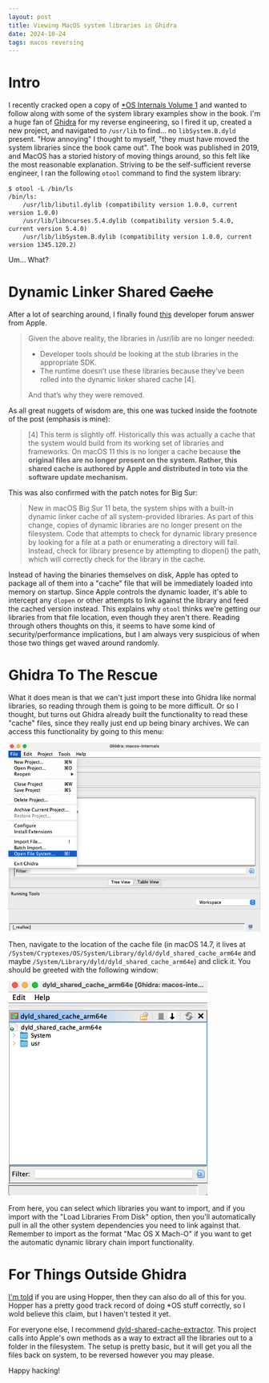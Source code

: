 ```yaml
---
layout: post
title: Viewing MacOS system libraries in Ghidra
date: 2024-10-24
tags: macos reversing
---
```


# Intro
I recently cracked open a copy of [*OS Internals Volume 1](https://www.amazon.com/MacOS-iOS-Internals-User-Mode/dp/099105556X) and wanted to follow along with some of the system library examples show in the book. I'm a huge fan of [Ghidra](https://ghidra-sre.org/) for my reverse engineering, so I fired it up, created a new project, and navigated to `/usr/lib` to find... no `libSystem.B.dyld` present. "How annoying" I thought to myself, "they must have moved the system libraries since the book came out". The book was published in 2019, and MacOS has a storied history of moving things around, so this felt like the most reasonable explanation. Striving to be the self-sufficient reverse engineer, I ran the following `otool` command to find the system library:

```
$ otool -L /bin/ls
/bin/ls:
	/usr/lib/libutil.dylib (compatibility version 1.0.0, current version 1.0.0)
	/usr/lib/libncurses.5.4.dylib (compatibility version 5.4.0, current version 5.4.0)
	/usr/lib/libSystem.B.dylib (compatibility version 1.0.0, current version 1345.120.2)
```

Um... What?

# Dynamic Linker Shared ~~Cache~~

After a lot of searching around, I finally found [this](https://developer.apple.com/forums/thread/655588?answerId=665804022#665804022) developer forum answer from Apple. 

> Given the above reality, the libraries in /usr/lib are no longer needed:
>    - Developer tools should be looking at the stub libraries in the appropriate SDK.
>    - The runtime doesn’t use these libraries because they’ve been rolled into the dynamic linker shared cache [4].
>
> And that’s why they were removed.

As all great nuggets of wisdom are, this one was tucked inside the footnote of the post (emphasis is mine):

> [4] This term is slightly off. Historically this was actually a cache that the system would build from its working set of libraries and frameworks. On macOS 11 this is no longer a cache because **the original files are no longer present on the system. Rather, this shared cache is authored by Apple and distributed in toto via the software update mechanism.**

This was also confirmed with the patch notes for Big Sur:

> New in macOS Big Sur 11 beta, the system ships with a built-in dynamic linker cache of all system-provided libraries. As part of this change, copies of dynamic libraries are no longer present on the filesystem. Code that attempts to check for dynamic library presence by looking for a file at a path or enumerating a directory will fail. Instead, check for library presence by attempting to dlopen() the path, which will correctly check for the library in the cache.

Instead of having the binaries themselves on disk, Apple has opted to package all of them into a "cache" file that will be immediately loaded into memory on startup. Since Apple controls the dynamic loader, it's able to intercept any `dlopen` or other attempts to link against the library and feed the cached version instead. This explains why `otool` thinks we're getting our libraries from that file location, even though they aren't there. Reading through others thoughts on this, it seems to have some kind of security/performance implications, but I am always very suspicious of when those two things get waved around randomly.

# Ghidra To The Rescue

What it does mean is that we can't just import these into Ghidra like normal libraries, so reading through them is going to be more difficult. Or so I thought, but turns out Ghidra already built the functionality to read these "cache" files, since they really just end up being binary archives. We can access this functionality by going to this menu:

![File > Open File System](/assets/images/open-file-system.png)

Then, navigate to the location of the cache file (in macOS 14.7, it lives at `/System/Cryptexes/OS/System/Library/dyld/dyld_shared_cache_arm64e` and maybe `/System/Library/dyld/dyld_shared_cache_arm64e`) and click it. You should be greeted with the following window:

![](/assets/images/open-dylib-cache-ghidra.png)

From here, you can select which libraries you want to import, and if you import with the "Load Libraries From Disk" option, then you'll automatically pull in all the other system dependencies you need to link against that. Remember to import as the format "Mac OS X Mach-O" if you want to get the automatic dynamic library chain import functionality.

# For Things Outside Ghidra

[I'm told](https://mjtsai.com/blog/2020/07/27/hopper-for-apple-silicon-and-big-sur/) if you are using Hopper, then they can also do all of this for you. Hopper has a pretty good track record of doing *OS stuff correctly, so I wold believe this claim, but I haven't tested it yet.

For everyone else, I recommend [dyld-shared-cache-extractor](https://github.com/keith/dyld-shared-cache-extractor). This project calls into Apple's own methods as a way to extract all the libraries out to a folder in the filesystem. The setup is pretty basic, but it will get you all the files back on system, to be reversed however you may please.

Happy hacking!